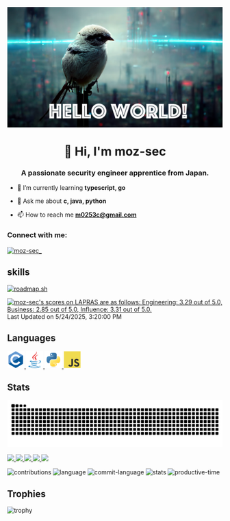 <img align="center" src="./image/hello_world.png" alt="hello_world" />

<h1 align="center"> 👋 Hi, I'm moz-sec</h1>
<h3 align="center">A passionate security engineer apprentice from Japan.</h3>

- 🌱 I’m currently learning **typescript, go**

- 💬 Ask me about **c, java, python**

- 📫 How to reach me **<m0253c@gmail.com>**

<h3 align="left">Connect with me:</h3>
<p align="left">
    <a href="https://twitter.com/moz_sec_" target="blank">
        <img align="center" src="https://raw.githubusercontent.com/rahuldkjain/github-profile-readme-generator/master/src/images/icons/Social/twitter.svg" alt="moz-sec_" height="30" width="40" />
    </a>
</p>

## skills

[![roadmap.sh](https://api.roadmap.sh/v1-badge/tall/652c9c4ff43a58c923d43405?variant=dark)](https://roadmap.sh)

<!--START_SECTION:lapras-card-->
<p ><a href="https://lapras.com/public/moz-sec" target="_blank" rel="noopener noreferrer"><img alt="moz-sec's scores on LAPRAS are as follows: Engineering: 3.29 out of 5.0, Business: 2.85 out of 5.0, Influence: 3.31 out of 5.0." src="https://lapras-card-generator.vercel.app/api/svg?e=3.29&b=2.85&i=3.31&b1=%23020e27&b2=%230e5593&i1=%2303102f&i2=%231688bf&l=en" width="400" ></a>  
Last Updated on 5/24/2025, 3:20:00 PM</p>
<!--END_SECTION:lapras-card-->

## Languages

<p align="left">
    <a href="https://www.cprogramming.com/" target="_blank" rel="noreferrer">
        <img src="https://raw.githubusercontent.com/devicons/devicon/master/icons/c/c-original.svg" alt="c" width="40" height="40"/>
    </a>
    <a href="https://www.java.com" target="_blank" rel="noreferrer">
        <img src="https://raw.githubusercontent.com/devicons/devicon/master/icons/java/java-original.svg" alt="java" width="40" height="40"/>
    </a>
    <a href="https://www.python.org" target="_blank" rel="noreferrer">
        <img src="https://raw.githubusercontent.com/devicons/devicon/master/icons/python/python-original.svg" alt="python" width="40" height="40"/>
    </a>
    <a href="https://developer.mozilla.org/en-US/docs/Web/JavaScript" target="_blank" rel="noreferrer">
        <img src="https://raw.githubusercontent.com/devicons/devicon/master/icons/javascript/javascript-original.svg" alt="javascript" width="40" height="40"/>
    </a>
</p>

## Stats

![github-contribution-grid-snake](https://raw.githubusercontent.com/moz-sec/moz-sec/output/github-contribution-grid-snake.svg)

<p align="left">
  <a href="https://github.com/moz-sec">
    <img height="20" src="https://komarev.com/ghpvc/?username=moz-sec" />
  </a>
  <a href="https://github.com/moz-sec">
    <img height="20" src="https://img.shields.io/github/followers/moz-sec?label=follow&logo=github&style=flat" />
  </a>
  <a href="https://qiita.com/Moz_security">
    <img height="20" src="https://qiita-badge.apiapi.app/s/Moz_security/posts.svg" />
  </a>
  <a href="https://qiita.com/Moz_security">
    <img height="20" src="https://qiita-badge.apiapi.app/s/Moz_security/contributions.svg" />
  </a>
  <a href="https://zenn.dev/moz_sec">
    <img height="20" src="https://badgen.org/img/zenn/moz_sec/articles?style=plastic" />
  </a>
</p>

![contributions](http://github-profile-summary-cards.vercel.app/api/cards/profile-details?username=moz-sec&theme=gruvbox)
![language](http://github-profile-summary-cards.vercel.app/api/cards/repos-per-language?username=moz-sec&theme=gruvbox)
![commit-language](http://github-profile-summary-cards.vercel.app/api/cards/most-commit-language?username=moz-sec&theme=gruvbox)
![stats](http://github-profile-summary-cards.vercel.app/api/cards/stats?username=moz-sec&theme=gruvbox)
![productive-time](http://github-profile-summary-cards.vercel.app/api/cards/productive-time?username=moz-sec&theme=gruvbox&utcOffset=9)

## Trophies

![trophy](https://github-profile-trophy.vercel.app/?username=moz-sec&theme=gruvbox)

